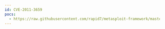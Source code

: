 ```yaml
---
id: CVE-2011-3659
pocs:
  - https://raw.githubusercontent.com/rapid7/metasploit-framework/master/modules/exploits/windows/browser/mozilla_attribchildremoved.rb
---
```

